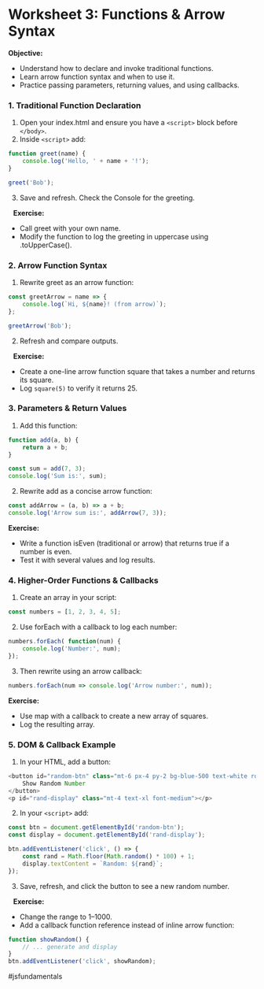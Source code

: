 # **Worksheet 3: Functions & Arrow Syntax**

**Objective:**
* Understand how to declare and invoke traditional functions.
* Learn arrow function syntax and when to use it.
* Practice passing parameters, returning values, and using callbacks.

### 1. Traditional Function Declaration
1. Open your index.html and ensure you have a `<script>` block before `</body>`.
2. Inside `<script>` add:

```js
function greet(name) {
	console.log('Hello, ' + name + '!');
}

greet('Bob');
```


3. Save and refresh. Check the Console for the greeting.

⠀**Exercise:**
* Call greet with your own name.
* Modify the function to log the greeting in uppercase using .toUpperCase().

### 2. Arrow Function Syntax
1. Rewrite greet as an arrow function:

```js
const greetArrow = name => {
	console.log(`Hi, ${name}! (from arrow)`);
};

greetArrow('Bob');
```

2. Refresh and compare outputs.

⠀**Exercise:**
* Create a one-line arrow function square that takes a number and returns its square.
* Log `square(5)` to verify it returns 25.

### 3. Parameters & Return Values
1. Add this function:

```js
function add(a, b) {
	return a + b;
}

const sum = add(7, 3);
console.log('Sum is:', sum);
```

2. Rewrite add as a concise arrow function:

```js
const addArrow = (a, b) => a + b;
console.log('Arrow sum is:', addArrow(7, 3));
```

**Exercise:**
* Write a function isEven (traditional or arrow) that returns true if a number is even.
* Test it with several values and log results.

### 4. Higher-Order Functions & Callbacks
1. Create an array in your script:

```js
const numbers = [1, 2, 3, 4, 5];
```

2. Use forEach with a callback to log each number:

```js
numbers.forEach( function(num) {
	console.log('Number:', num);
});
```

3. Then rewrite using an arrow callback:

```js
numbers.forEach(num => console.log('Arrow number:', num));
```

**Exercise:**
* Use map with a callback to create a new array of squares.
* Log the resulting array.

### 5. DOM & Callback Example
1. In your HTML, add a button:

```js
<button id="random-btn" class="mt-6 px-4 py-2 bg-blue-500 text-white rounded">
	Show Random Number
</button>
<p id="rand-display" class="mt-4 text-xl font-medium"></p>
```

2. In your `<script>` add:

```js
const btn = document.getElementById('random-btn');
const display = document.getElementById('rand-display');

btn.addEventListener('click', () => {
	const rand = Math.floor(Math.random() * 100) + 1;
	display.textContent = `Random: ${rand}`;
});
```

3. Save, refresh, and click the button to see a new random number.

⠀**Exercise:**
* Change the range to 1–1000.
* Add a callback function reference instead of inline arrow function:

```js
function showRandom() {
 	// ... generate and display
}
btn.addEventListener('click', showRandom);
```


#jsfundamentals